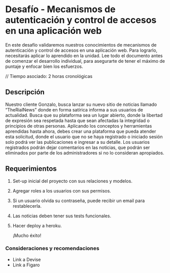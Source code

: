 # Desafío - Mecanismos de autenticación y control de accesos en una aplicación web 
En este desafío validaremos nuestros conocimientos de mecanismos de autenticación y control de accesos 
en una aplicación web. Para lograrlo, necesitarás aplicar lo aprendido en la unidad. Lee todo el documento 
antes de comenzar el desarrollo individual, para asegurarte de tener el máximo de puntaje y enfocar bien los esfuerzos. 

// Tiempo asociado: 2 horas cronológicas 

## Descripción 

Nuestro cliente Gonzalo, busca lanzar su nuevo sitio de noticias llamado “TheRialNews” 
donde en forma satírica informa a sus usuarios de actualidad. Busca que su plataforma sea un lugar abierto, 
donde la libertad de expresión sea respetada hasta que sean afectadas la integridad o principios de otras personas. 
Aplicando los conceptos y herramientas aprendidas hasta ahora, debes crear una plataforma que pueda atender esta solicitud, 
donde el usuario que no se haya registrado o iniciado sesión solo podrá ver las publicaciones e ingresar a su detalle. 
Los usuarios registrados podrán dejar comentarios en las noticias, que podrán ser eliminados 
por parte de los administradores si no lo consideran apropiados. 

## Requerimientos 
1. Set-up inicial del proyecto con sus relaciones y modelos.
2. Agregar roles a los usuarios con sus permisos.
3. Si un usuario olvida su contraseña, puede recibir un email para restablecerla.
4. Las noticias deben tener sus tests funcionales.
5. Hacer deploy a heroku.
  
   ¡Mucho éxito!
### Consideraciones y recomendaciones 
* Link a Devise
* Link a Figaro
